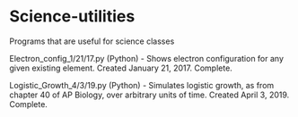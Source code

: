 # Science-utilities
Programs that are useful for science classes

Electron_config_1/21/17.py (Python) - Shows electron configuration for any given existing element. Created January 21, 2017. Complete.

Logistic_Growth_4/3/19.py (Python) - Simulates logistic growth, as from chapter 40 of AP Biology, over arbitrary units of time. Created April 3, 2019. Complete.
